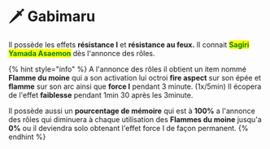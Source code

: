 # 🗡 Gabimaru

Il possède les effets **résistance I** et **résistance au feux.**                                                                                              Il connait <mark style="color:green;">**Sagiri Yamada Asaemon**</mark> dès l'annonce des rôles.                                      &#x20;

{% hint style="info" %}
A l'annonce des rôles il obtient un item nommé **Flamme du moine** qui a son activation lui octroi **fire aspect** sur son épée et **flamme** sur son arc ainsi que **force I** pendant 3 minute. (1x/5min) Il écopera de l'effet **faiblesse** pendant 1min 30 après les 3minute.

Il possède aussi un **pourcentage de mémoire** qui est à **100%** a l'annonce des rôles qui diminuera à chaque utilisation des **Flammes du moine** jusqu'a **0%** ou il deviendra solo obtenant l'effet force I de façon permanent.
{% endhint %}

<figure><img src="../../../.gitbook/assets/gabimaru-anime.gif" alt=""><figcaption></figcaption></figure>
